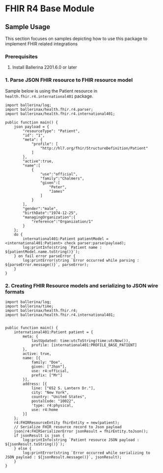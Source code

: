 
# FHIR R4 Base Module

## Sample Usage

This section focuses on samples depicting how to use this package to implement FHIR related integrations

### Prerequisites

1. Install Ballerina 2201.6.0 or later

### 1. Parse JSON FHIR resource to FHIR resource model
Sample below is using the Patient resource in `health.fhir.r4.international401` package.

```ballerina
import ballerina/log;
import ballerinax/health.fhir.r4.parser;
import ballerinax/health.fhir.r4.international401;

public function main() {
    json payload = {
        "resourceType": "Patient",
        "id": "1",
        "meta": {
            "profile": [
                "http://hl7.org/fhir/StructureDefinition/Patient"
            ]
        },
        "active":true,
        "name":[
            {
                "use":"official",
                "family":"Chalmers",
                "given":[
                    "Peter",
                    "James"
                ]
            }
        ],
        "gender":"male",
        "birthDate":"1974-12-25",
        "managingOrganization":{
            "reference":"Organization/1"
        }
    };
    do {
        international401:Patient patientModel = <international401:Patient> check parser:parse(payload);
        log:printInfo(string `Patient name : ${patientModel.name.toString()}`);
    } on fail error parseError {
    	log:printError(string `Error occurred while parsing : ${parseError.message()}`, parseError);
    }
}
```

### 2. Creating FHIR Resource models and serializing to JSON wire formats

```ballerina
import ballerina/log;
import ballerina/time;
import ballerinax/health.fhir.r4;
import ballerinax/health.fhir.r4.international401;


public function main() {
    international401:Patient patient = {
        meta: {
            lastUpdated: time:utcToString(time:utcNow()),
            profile: [international401:PROFILE_BASE_PATIENT]
        },
        active: true,
        name: [{
            family: "Doe",
            given: ["Jhon"],
            use: r4:official,
            prefix: ["Mr"]
        }],
        address: [{
            line: ["652 S. Lantern Dr."],
            city: "New York",
            country: "United States",
            postalCode: "10022",
            'type: r4:physical,
            use: r4:home
        }]
    };
    r4:FHIRResourceEntity fhirEntity = new(patient);
    // Serialize FHIR resource record to Json payload
    json|r4:FHIRSerializerError jsonResult = fhirEntity.toJson();
    if jsonResult is json {
        log:printInfo(string `Patient resource JSON payload : ${jsonResult.toString()}`);
    } else {
        log:printError(string `Error occurred while serializing to JSON payload : ${jsonResult.message()}`, jsonResult);
    }
}
```
